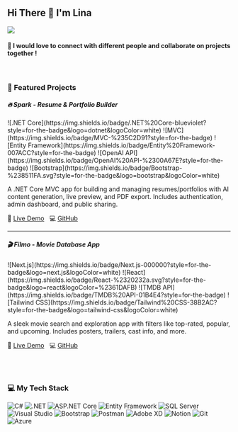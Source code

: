  
<h2 align="left">Hi There 👋 I'm Lina</h2>
<div align="left">
    
  <img src="https://visitor-badge.laobi.icu/badge?page_id=lina-zamil.lina-zamil"  />
  

</div>
<h4 align="left">🚀 I would love to connect with different people and collaborate on projects together !</h4>
<br>
<h3>🚀 Featured Projects</h3>

<h5>🔥  Spark - Resume & Portfolio Builder  </h5> 
![.NET Core](https://img.shields.io/badge/.NET%20Core-blueviolet?style=for-the-badge&logo=dotnet&logoColor=white)
![MVC](https://img.shields.io/badge/MVC-%235C2D91?style=for-the-badge)
![Entity Framework](https://img.shields.io/badge/Entity%20Framework-007ACC?style=for-the-badge)
![OpenAI API](https://img.shields.io/badge/OpenAI%20API-%2300A67E?style=for-the-badge)
![Bootstrap](https://img.shields.io/badge/Bootstrap-%238511FA.svg?style=for-the-badge&logo=bootstrap&logoColor=white)

A .NET Core MVC app for building and managing resumes/portfolios with AI content generation, live preview, and PDF export. Includes authentication, admin dashboard, and public sharing.

🔗 [Live Demo](https://spark-ecavf5e2fahzh0e4.northeurope-01.azurewebsites.net/) &nbsp;&nbsp;💻 [GitHub](https://github.com/Lina-Z1/SPARK)

---

<h5>🎬 Filmo - Movie Database App  </h5>
![Next.js](https://img.shields.io/badge/Next.js-000000?style=for-the-badge&logo=next.js&logoColor=white)
![React](https://img.shields.io/badge/React-%2320232a.svg?style=for-the-badge&logo=react&logoColor=%2361DAFB)
![TMDB API](https://img.shields.io/badge/TMDB%20API-01B4E4?style=for-the-badge)
![Tailwind CSS](https://img.shields.io/badge/Tailwind%20CSS-38B2AC?style=for-the-badge&logo=tailwind-css&logoColor=white)

A sleek movie search and exploration app with filters like top-rated, popular, and upcoming. Includes posters, trailers, cast info, and more.

🔗 [Live Demo](https://movie-project-room-8.vercel.app/) &nbsp;&nbsp;💻 [GitHub](https://github.com/202309-EKTA-JO-FSW/movie-project-room-8)

<br>
<br>
 <h3>💻 My Tech Stack</h3>

![C#](https://img.shields.io/badge/C%23-%23239120.svg?style=for-the-badge&logo=c-sharp&logoColor=white)
![.NET](https://img.shields.io/badge/.NET-%235C2D91.svg?style=for-the-badge&logo=dotnet&logoColor=white)
![ASP.NET Core](https://img.shields.io/badge/ASP.NET%20Core-%231572B6.svg?style=for-the-badge&logo=dotnet&logoColor=white)
![Entity Framework](https://img.shields.io/badge/Entity%20Framework-%23007ACC.svg?style=for-the-badge&logo=dotnet&logoColor=white)
![SQL Server](https://img.shields.io/badge/SQL%20Server-%23CC2927.svg?style=for-the-badge&logo=microsoftsqlserver&logoColor=white)
![Visual Studio](https://img.shields.io/badge/Visual%20Studio-%235C2D91.svg?style=for-the-badge&logo=visual-studio&logoColor=white)
![Bootstrap](https://img.shields.io/badge/bootstrap-%238511FA.svg?style=for-the-badge&logo=bootstrap&logoColor=white)
![Postman](https://img.shields.io/badge/Postman-FF6C37?style=for-the-badge&logo=postman&logoColor=white)
![Adobe XD](https://img.shields.io/badge/Adobe%20XD-470137?style=for-the-badge&logo=Adobe%20XD&logoColor=#FF61F6)
![Notion](https://img.shields.io/badge/Notion-%23000000.svg?style=for-the-badge&logo=notion&logoColor=white)
![Git](https://img.shields.io/badge/git-%23F05033.svg?style=for-the-badge&logo=git&logoColor=white)
![Azure](https://img.shields.io/badge/Azure-%230072C6.svg?style=for-the-badge&logo=microsoftazure&logoColor=white)



